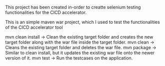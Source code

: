 This project has been created in-order to creatte selenium testing functionalities for the CICD accelerator.

This is an simple maven war project, which I used to test the functionalities of the CICD accelerator tool

mvn clean install -> Clean the existing target folder and creates the new target folder along with the war file inside the target folder.
mvn clean -> Cleans the existing target folder and deletes the war file.
mvn package -> Similar to clean install, but it updates the existing war file onto the newer version of it.
mvn test -> Run the testcases on the application.
